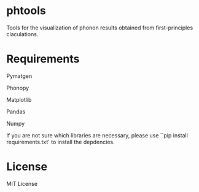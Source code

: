 # phtools

Tools for the visualization of phonon results obtained from first-principles claculations.

# Requirements

Pymatgen

Phonopy

Matplotlib

Pandas

Numpy

If you are not sure which libraries are necessary, please use ``pip install requirements.txt' to install the depdencies.

# License

MIT License

